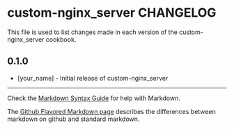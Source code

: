 custom-nginx_server CHANGELOG
=============================

This file is used to list changes made in each version of the custom-nginx_server cookbook.

0.1.0
-----
- [your_name] - Initial release of custom-nginx_server

- - -
Check the [Markdown Syntax Guide](http://daringfireball.net/projects/markdown/syntax) for help with Markdown.

The [Github Flavored Markdown page](http://github.github.com/github-flavored-markdown/) describes the differences between markdown on github and standard markdown.
